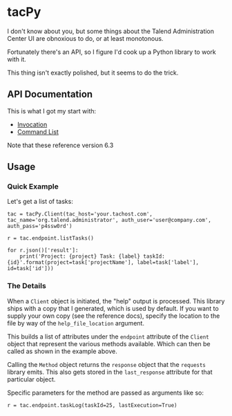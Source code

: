 tacPy
=====

I don't know about you, but some things about the Talend Administration
Center UI are obnoxious to do, or at least monotonous.

Fortunately there's an API, so I figure I'd cook up a Python library
to work with it.

This thing isn't exactly polished, but it seems to do the trick.

## API Documentation ##
This is what I got my start with:

* [Invocation](https://help.talend.com/reader/rJGzSCBb8MvnaZHhs978KQ/ulwkupQQphDnbxaUbGscNg)
* [Command List](https://help.talend.com/reader/oYf9gKhmYrkWCiSua4qLeg/SLiAyHyDTjuznLR_F~MiQQ)

Note that these reference version 6.3

## Usage ##

### Quick Example ###
Let's get a list of tasks:
```
tac = tacPy.Client(tac_host='your.tachost.com', tac_name='org.talend.administrator', auth_user='user@company.com', auth_pass='p4ssw0rd')

r = tac.endpoint.listTasks()

for r.json()['result']:
    print('Project: {project} Task: {label} taskId: {id}'.format(project=task['projectName'], label=task['label'], id=task['id']))
```

### The Details ###

When a `Client` object is initiated, the "help" output is processed. This
library ships with a copy that I generated, which is used by default. If
you want to supply your own copy (see the reference docs), specify the
location to the file by way of the `help_file_location` argument.

This builds a list of attributes under the `endpoint` attribute of the
`Client` object that represent the various methods available. Which can
then be called as shown in the example above.

Calling the `Method` object returns the `response` object that the
`requests` library emits. This also gets stored in the `last_response`
attribute for that particular object.

Specific parameters for the method are passed as arguments like so:
```
r = tac.endpoint.taskLog(taskId=25, lastExecution=True)
```